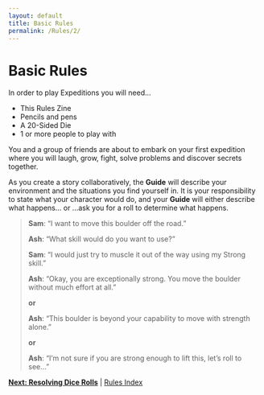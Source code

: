```yaml
---
layout: default
title: Basic Rules
permalink: /Rules/2/
---
```

# Basic Rules
In order to play Expeditions you will need...
- This Rules Zine
- Pencils and pens
- A 20-Sided Die
- 1 or more people to play with

You and a group of friends are about to embark on your first expedition where you will laugh, grow, fight, solve problems and discover secrets together.

As you create a story collaboratively, the **Guide** will describe your environment and the situations you find yourself in. It is your responsibility to state what your character would do, and your **Guide** will either describe what happens...
	or
...ask you for a roll to determine what happens.

>**Sam**: “I want to move this boulder off the road.”
>
>**Ash**: “What skill would do you want to use?”
>
>**Sam**: “I would just try to muscle it out of the way using my Strong skill.”
>
>**Ash**: “Okay, you are exceptionally strong. You move the boulder without much effort at all.”
>
>	**or**
>	
>**Ash**: “This boulder is beyond your capability to move with strength alone.”
>
>	**or**
>	
>**Ash**: “I’m not sure if you are strong enough to lift this, let’s roll to see...”

**[Next: Resolving Dice Rolls]({{site.baseurl}}/Rules/3/)** | [Rules Index]({{site.baseurl}}/Rules/Index/)